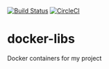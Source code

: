 [![Build Status](https://travis-ci.org/mitsutaka/docker-libs.svg?branch=master)](https://travis-ci.org/mitsutaka/docker-libs)
[![CircleCI](https://circleci.com/gh/mitsutaka/docker-libs.svg?style=svg)](https://circleci.com/gh/mitsutaka/docker-libs)


# docker-libs
Docker containers for my project
